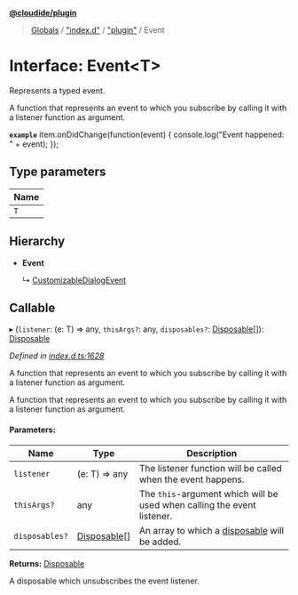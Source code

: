 **[@cloudide/plugin](../README.md)**

> [Globals](../README.md) / ["index.d"](../modules/_index_d_.md) / ["plugin"](../modules/_index_d_._plugin_.md) / Event

# Interface: Event\<T>

Represents a typed event.

A function that represents an event to which you subscribe by calling it with
a listener function as argument.

**`example`** 
item.onDidChange(function(event) { console.log("Event happened: " + event); });

## Type parameters

Name |
------ |
`T` |

## Hierarchy

* **Event**

  ↳ [CustomizableDialogEvent](_index_d_._plugin_.window.customizabledialogevent.md)

## Callable

▸ (`listener`: (e: T) => any, `thisArgs?`: any, `disposables?`: [Disposable](../classes/_index_d_._plugin_.disposable.md)[]): [Disposable](../classes/_index_d_._plugin_.disposable.md)

*Defined in [index.d.ts:1628](https://github.com/shuyaqian/cloudide-plugin-api/blob/6d83fa1/index.d.ts#L1628)*

A function that represents an event to which you subscribe by calling it with
a listener function as argument.

A function that represents an event to which you subscribe by calling it with
a listener function as argument.

#### Parameters:

Name | Type | Description |
------ | ------ | ------ |
`listener` | (e: T) => any | The listener function will be called when the event happens. |
`thisArgs?` | any | The `this`-argument which will be used when calling the event listener. |
`disposables?` | [Disposable](../classes/_index_d_._plugin_.disposable.md)[] | An array to which a [disposable](#Disposable) will be added. |

**Returns:** [Disposable](../classes/_index_d_._plugin_.disposable.md)

A disposable which unsubscribes the event listener.
